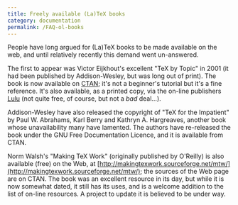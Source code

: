 ```yaml
---
title: Freely available (La)TeX books
category: documentation
permalink: /FAQ-ol-books
---
```


People have long argued for (La)TeX books to be made available on
the web, and until relatively recently this demand went un-answered.

The first to appear was Victor Eijkhout's excellent "TeX by
Topic" in 2001 (it had been published by Addison-Wesley, but was long
out of print).  The book is now available on [CTAN](https://ctan.org/pkg/texbytopic); it's not a
beginner's tutorial but it's a fine reference.  It's also available,
as a printed copy, via the on-line publishers
[Lulu](https://www.lulu.com/shop/victor-eijkhout/tex-by-topic/paperback/product-23132527.html) (not quite free, of
course, but not a _bad_ deal&hellip;).

Addison-Wesley have also released the copyright of "TeX for the
Impatient" by Paul W.&nbsp;Abrahams, Karl Berry and Kathryn A.&nbsp;Hargreaves,
another book whose unavailability many have lamented.  The authors
have re-released the book under the GNU Free Documentation
Licence, and it is available from CTAN.

Norm Walsh's "Making TeX Work" (originally published by O'Reilly)
is also available (free) on the Web, at
[http://makingtexwork.sourceforge.net/mtw/](http://makingtexwork.sourceforge.net/mtw/);
the sources of the
Web page are on CTAN.  The book was an excellent resource in
its day, but while it is now somewhat dated, it still has its uses,
and is a welcome addition to the list of on-line resources.  A project
to update it is believed to be under way.

